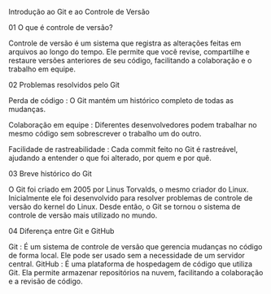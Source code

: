 Introdução ao Git e ao Controle de Versão

01  O que é controle de versão?

Controle de versão é um sistema que registra as alterações feitas em arquivos ao longo do tempo. Ele permite que você revise, compartilhe e restaure versões anteriores de seu código, facilitando a colaboração e o trabalho em equipe.


02 Problemas resolvidos pelo Git


Perda de código : O Git mantém um histórico completo de todas as mudanças.

Colaboração em equipe : Diferentes desenvolvedores podem trabalhar no mesmo código sem sobrescrever o trabalho um do outro.

Facilidade de rastreabilidade : Cada commit feito no Git é rastreável, ajudando a entender o que foi alterado, por quem e por quê.


03 Breve histórico do Git


O Git foi criado em 2005 por Linus Torvalds, o mesmo criador do Linux. Inicialmente ele foi desenvolvido para resolver problemas de controle de versão do kernel do Linux.
 Desde então, o Git se tornou o sistema de controle de versão mais utilizado no mundo.



04 Diferença entre Git e GitHub

Git : É um sistema de controle de versão que gerencia mudanças no código de forma local. Ele pode ser usado sem a necessidade de um servidor central.
GitHub : É uma plataforma de hospedagem de código que utiliza Git. Ela permite armazenar repositórios na nuvem, facilitando a colaboração e a revisão de código.
